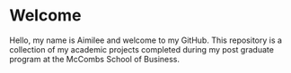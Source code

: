 # Welcome

Hello, my name is Aimilee and welcome to my GitHub. This repository is a collection of my academic projects completed during my post graduate program at the McCombs School of Business. 
